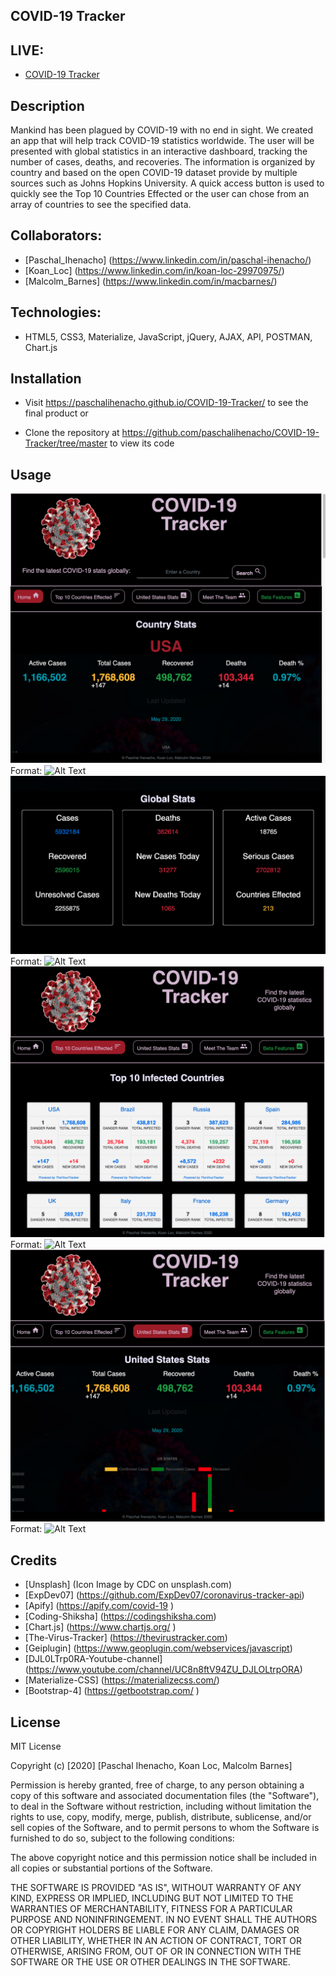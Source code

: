 ## COVID-19 Tracker
## LIVE: 

- [COVID-19 Tracker](https://paschalihenacho.github.io/COVID-19-Tracker/)

## Description

Mankind has been plagued by COVID-19 with no end in sight.  We created an app that will help track COVID-19 statistics worldwide.  The user will be presented with global statistics in an interactive dashboard, tracking the number of cases, deaths, and recoveries.  The information is organized by country and based on the open COVID-19 dataset provide by multiple sources such as Johns Hopkins University.  A quick access button is used to quickly see the Top 10 Countries Effected or the user can chose from an array of countries to see the specified data. 

## Collaborators:
- [Paschal_Ihenacho] (https://www.linkedin.com/in/paschal-ihenacho/)
- [Koan_Loc] (https://www.linkedin.com/in/koan-loc-29970975/)
- [Malcolm_Barnes] (https://www.linkedin.com/in/macbarnes/)

## Technologies: 
- HTML5, CSS3, Materialize, JavaScript, jQuery, AJAX, API, POSTMAN, Chart.js

## Installation

- Visit https://paschalihenacho.github.io/COVID-19-Tracker/ to see the final product or

- Clone the repository at https://github.com/paschalihenacho/COVID-19-Tracker/tree/master to view its code

## Usage
![GitHub Logo](/images/1.png)
Format: ![Alt Text](url)
![GitHub Logo](/images/2.png)
Format: ![Alt Text](url)
![GitHub Logo](/images/3.png)
Format: ![Alt Text](url)
![GitHub Logo](/images/4.png)
Format: ![Alt Text](url)

## Credits

- [Unsplash] (Icon Image by CDC on unsplash.com)
- [ExpDev07] (https://github.com/ExpDev07/coronavirus-tracker-api)
- [Apify] (https://apify.com/covid-19 )
- [Coding-Shiksha] (https://codingshiksha.com)
- [Chart.js] (https://www.chartjs.org/ )
- [The-Virus-Tracker] (https://thevirustracker.com)
- [Geiplugin] (https://www.geoplugin.com/webservices/javascript)
- [DJL0LTrp0RA-Youtube-channel] (https://www.youtube.com/channel/UC8n8ftV94ZU_DJLOLtrpORA)
- [Materialize-CSS] (https://materializecss.com/)
- [Bootstrap-4] (https://getbootstrap.com/ )

## License

MIT License

Copyright (c) [2020] [Paschal Ihenacho, Koan Loc, Malcolm Barnes]

Permission is hereby granted, free of charge, to any person obtaining a copy
of this software and associated documentation files (the "Software"), to deal
in the Software without restriction, including without limitation the rights
to use, copy, modify, merge, publish, distribute, sublicense, and/or sell
copies of the Software, and to permit persons to whom the Software is
furnished to do so, subject to the following conditions:

The above copyright notice and this permission notice shall be included in all
copies or substantial portions of the Software.

THE SOFTWARE IS PROVIDED "AS IS", WITHOUT WARRANTY OF ANY KIND, EXPRESS OR
IMPLIED, INCLUDING BUT NOT LIMITED TO THE WARRANTIES OF MERCHANTABILITY,
FITNESS FOR A PARTICULAR PURPOSE AND NONINFRINGEMENT. IN NO EVENT SHALL THE
AUTHORS OR COPYRIGHT HOLDERS BE LIABLE FOR ANY CLAIM, DAMAGES OR OTHER
LIABILITY, WHETHER IN AN ACTION OF CONTRACT, TORT OR OTHERWISE, ARISING FROM,
OUT OF OR IN CONNECTION WITH THE SOFTWARE OR THE USE OR OTHER DEALINGS IN THE
SOFTWARE.


